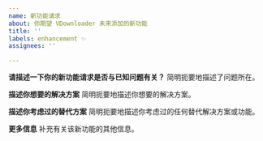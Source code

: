 ```yaml
---
name: 新功能请求
about: 你期望 VDownloader 未来添加的新功能
title: ''
labels: enhancement ✨
assignees: ''

---
```


<!--
反馈之前请搜索一下已有 issues 和 帮助文档，看是否已经有人提交了类似的新功能请求
https://github.com/agalwood/VDownloader/issues
http://vdownloader.app/support

按以下格式填写反馈信息，谢谢
-->

**请描述一下你的新功能请求是否与已知问题有关？**
简明扼要地描述了问题所在。

**描述你想要的解决方案**
简明扼要地描述你想要的解决方案。

**描述你考虑过的替代方案**
简明扼要地描述你考虑过的任何替代解决方案或功能。

**更多信息**
补充有关该新功能的其他信息。

